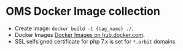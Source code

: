 
# OMS Docker Image collection

* Create image: ```docker build -t {tag_name} ./```.
* Docker Images [Docker Images on hub.docker.com](https://hub.docker.com/r/orbitmedia/php/).
* SSL selfsigned certificate for php 7.x is set for ```*.orbit``` domains.   

